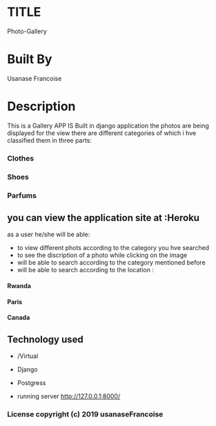 # TITLE
Photo-Gallery
# Built By
 Usanase Francoise
# Description 

This is a Gallery APP  IS Built in django application  the photos are being displayed for the view
there are different categories of which i hve classified them in three parts:
### Clothes
### Shoes
### Parfums

## you can view the application site at :Heroku

as a user he/she will be able:
- to view different phots according to the category you hve searched
- to see the discription of a photo while clicking on the image
- will be able to search according to the category mentioned before
- will be able to search according to the location :
#### Rwanda
#### Paris
#### Canada
        
        
## Technology used
- /Virtual
- Django
- Postgress

- running server http://127.0.0.1:8000/

### License copyright (c) 2019 usanaseFrancoise

